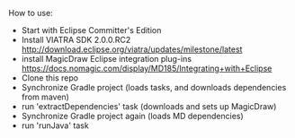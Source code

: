 How to use:


- Start with Eclipse Committer's Edition
- Install VIATRA SDK 2.0.0.RC2 http://download.eclipse.org/viatra/updates/milestone/latest
- install MagicDraw Eclipse integration plug-ins https://docs.nomagic.com/display/MD185/Integrating+with+Eclipse
- Clone this repo
- Synchronize Gradle project (loads tasks, and downloads dependencies from maven)
- run 'extractDependencies' task (downloads and sets up MagicDraw)
- Synchronize Gradle project again (loads MD dependencies)
- run 'runJava' task
